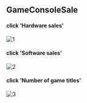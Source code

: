 ## GameConsoleSale
#### click 'Hardware sales'
![1](https://user-images.githubusercontent.com/26092150/46912473-5a080180-cf44-11e8-9ff8-31258870e297.JPG)
#### click 'Software sales'
![2](https://user-images.githubusercontent.com/26092150/46912471-596f6b00-cf44-11e8-9bff-388f2eee797b.JPG)
#### click 'Number of game titles'
![3](https://user-images.githubusercontent.com/26092150/46912472-5a080180-cf44-11e8-98de-556c48a93c09.JPG)
